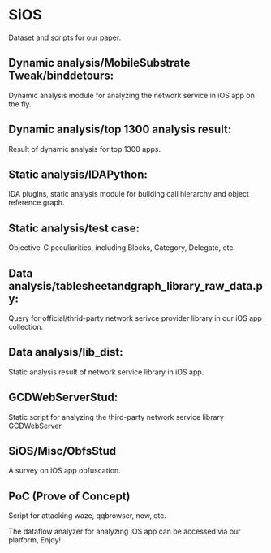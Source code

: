 # SiOS

Dataset and scripts for our paper.

## Dynamic analysis/MobileSubstrate Tweak/binddetours: 
Dynamic analysis module for analyzing the network service in iOS app on the fly.
## Dynamic analysis/top 1300 analysis result: 
Result of dynamic analysis for top 1300 apps.

## Static analysis/IDAPython: 
IDA plugins, static analysis module for building call hierarchy and object reference graph.
## Static analysis/test case: 
Objective-C peculiarities, including Blocks, Category, Delegate, etc.

## Data analysis/tablesheetandgraph_library_raw_data.py: 
Query for official/thrid-party network serivce provider library in our iOS app collection. 
## Data analysis/lib_dist:
Static analysis result of network service library in iOS app.

## GCDWebServerStud:
Static script for analyzing the third-party network service library GCDWebServer.

## SiOS/Misc/ObfsStud
A survey on iOS app obfuscation.

## PoC (Prove of Concept)
Script for attacking waze, qqbrowser, now, etc.


The dataflow analyzer for analyzing iOS app can be accessed via our platform, Enjoy!
